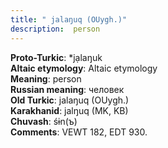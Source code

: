 ```yaml
---
title: " jalaŋuq (OUygh.)"
description:  person
---
```


<strong>Proto-Turkic</strong>:  *jạlaŋuk<br>
<strong>Altaic etymology</strong>:  Altaic etymology<br>
<strong>Meaning</strong>:  person<br>
<strong>Russian meaning</strong>:  человек<br>
<strong>Old Turkic</strong>:  jalaŋuq (OUygh.)<br>
<strong>Karakhanid</strong>:  jalŋuq (MK, KB)<br>
<strong>Chuvash</strong>:  śɨn(ъ)<br>
<strong>Comments</strong>:  VEWT 182, EDT 930.<br>


